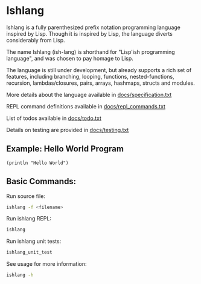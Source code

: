# Ishlang
Ishlang is a fully parenthesized prefix notation programming language inspired by Lisp. Though it is inspired by Lisp, the language diverts considerably from Lisp.

The name Ishlang (ish-lang) is shorthand for "Lisp'ish programming language", and was chosen to pay homage to Lisp.

The language is still under development, but already supports a rich set of features, including branching, looping, functions, nested-functions, recursion, lambdas/closures, pairs, arrays, hashmaps, structs and modules.

More details about the language available in [docs/specification.txt](docs/specification.txt)

REPL command definitions available in [docs/repl_commands.txt](docs/repl_commands.txt)

List of todos available in [docs/todo.txt](docs/todo.txt)

Details on testing are provided in [docs/testing.txt](docs/testing.txt)

## Example: Hello World Program
```
(println "Hello World")
```

## Basic Commands:
Run source file:
```bash
ishlang -f <filename>
```

Run ishlang REPL:
```bash
ishlang
```

Run ishlang unit tests:
```bash
ishlang_unit_test
```

See usage for more information:
```bash
ishlang -h
```
